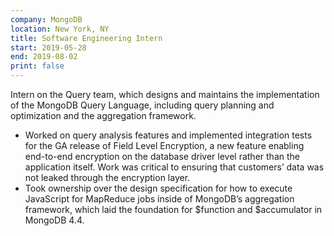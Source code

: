 ```yaml
---
company: MongoDB
location: New York, NY
title: Software Engineering Intern
start: 2019-05-28
end: 2019-08-02
print: false
---
```


Intern on the Query team, which designs and maintains the implementation of the MongoDB Query Language, including query planning and optimization and the aggregation framework.

- Worked on query analysis features and implemented integration tests for the GA release of Field Level Encryption, a new feature enabling end-to-end encryption on the database driver level rather than the application itself. Work was critical to ensuring that customers’ data was not leaked through the encryption layer.
- Took ownership over the design specification for how to execute JavaScript for MapReduce jobs inside of MongoDB’s aggregation framework, which laid the foundation for $function and $accumulator in MongoDB 4.4.
